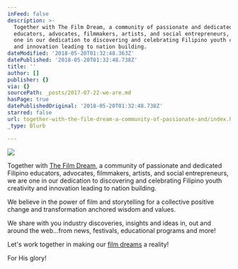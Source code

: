 ```yaml
---
inFeed: false
description: >-
  Together with The Film Dream, a community of passionate and dedicated Filipino
  educators, advocates, filmmakers, artists, and social entrepreneurs, we are
  one in our dedication to discovering and celebrating Filipino youth creativity
  and innovation leading to nation building.
dateModified: '2018-05-20T01:32:48.363Z'
datePublished: '2018-05-20T01:32:48.738Z'
title: ''
author: []
publisher: {}
via: {}
sourcePath: _posts/2017-07-22-we-are.md
hasPage: true
datePublishedOriginal: '2018-05-20T01:32:48.738Z'
starred: false
url: together-with-the-film-dream-a-community-of-passionate-and/index.html
_type: Blurb

---
```

![](https://the-grid-user-content.s3-us-west-2.amazonaws.com/133e19d3-cded-4bae-bf62-f103e46d72ac.jpg)

Together with [The Film Dream][0], a community of passionate and dedicated Filipino educators, advocates, filmmakers, artists, and social entrepreneurs, we are one in our dedication to discovering and celebrating Filipino youth creativity and innovation leading to nation building.

We believe in the power of film and storytelling for a collective positive change and transformation anchored wisdom and values.

We share with you industry discoveries, insights and ideas in, out and around the web...from news, festivals, educational programs and more!

Let's work together in making our [film dreams][1] a reality!

For His glory!

[0]: http://thefilmdream.com/ "The Film Dream"
[1]: http://thefilmdream.com/